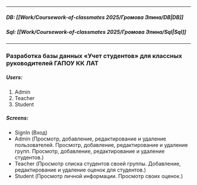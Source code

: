 
___
##### DB: [[Work/Coursework-of-classmates 2025/Громова Элина/DB|DB]]
##### Sql: [[Work/Coursework-of-classmates 2025/Громова Элина/Sql|Sql]]
___
### Разработка базы данных «Учет студентов» для классных руководителей ГАПОУ КК ЛАТ
##### Users:
1. Admin 
2. Teacher 
3. Student
##### Screens:
- SignIn (Вход)
- Admin (Просмотр, добавление, редактирование и удаление пользователей. Просмотр, добавление, редактирование и удаление групп. Просмотр, добавление, редактирование и удаление студентов.)
- Teacher (Просмотр списка студентов своей группы. Добавление, редактирование и удаление оценок для студентов.)
- Student (Просмотр личной информации. Просмотр своих оценок.)
